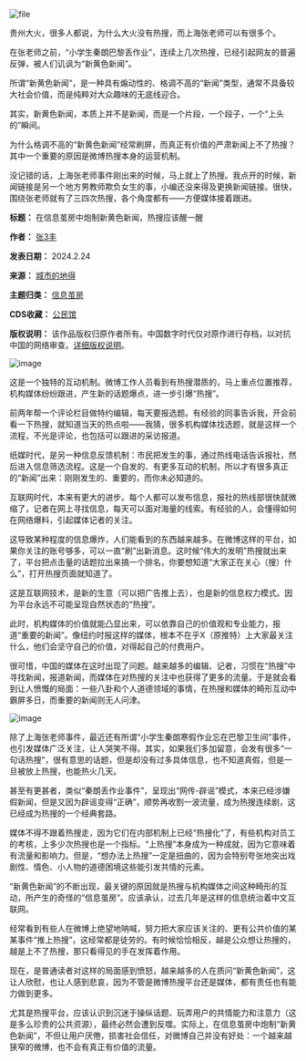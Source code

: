 ![file](https://chinadigitaltimes.net/chinese/files/2024/02/image-1708774942034.png)


贵州大火，很多人都说，为什么大火没有热搜，而上海张老师可以有很多个。


在张老师之前，“小学生秦朗巴黎丢作业”，连续上几次热搜，已经引起网友的普遍反弹，被人们讥讽为“新黄色新闻”。


所谓“新黄色新闻”，是一种具有煽动性的、格调不高的“新闻”类型，通常不具备较大社会价值，而是纯粹对大众趣味的无底线迎合。


其实，新黄色新闻，本质上并不是新闻，而是一个片段，一个段子，一个“上头的”瞬间。


为什么格调不高的“新黄色新闻”经常刷屏，而真正有价值的严肃新闻上不了热搜？其中一个重要的原因是微博热搜本身的运营机制。


没记错的话，上海张老师事件刚出来的时候，马上就上了热搜。我点开的时候，新闻链接是另一个地方男教师欺负女生的事，小编还没来得及更换新闻链接。很快，围绕张老师就有了三四次热搜，各个角度都有——方便媒体接着跟进。




**标题：** 在信息茧房中炮制新黄色新闻，热搜应该醒一醒  

**作者：** [张3丰](https://chinadigitaltimes.net/space/城市的地得)  

**发表日期：** 2024.2.24  

**来源：** [城市的地得](https://web.archive.org/web/https://mp.weixin.qq.com/s/Gn6_6EOdH8nR044hjMfTVg)  

**主题归类：** [信息茧房](https://chinadigitaltimes.net/space/信息茧房)  

**CDS收藏：** [公民馆](https://chinadigitaltimes.net/space/%E5%85%AC%E6%B0%91%E9%A6%86)  

**版权说明：** 该作品版权归原作者所有。中国数字时代仅对原作进行存档，以对抗中国的网络审查。[详细版权说明](https://chinadigitaltimes.net/chinese/copyright)。


![image](https://chinadigitaltimes.net/chinese/files/2024/02/post-705343-65d9d6f2e15a0.)


这是一个独特的互动机制。微博工作人员看到有热搜潜质的，马上重点位置推荐，机构媒体纷纷跟进，产生新的话题爆点，进一步引爆“热搜”。


前两年帮一个评论栏目做特约编辑，每天要报选题。有经验的同事告诉我，开会前看一下热搜，就知道当天的热点啦——我猜，很多机构媒体找选题，就是这样一个流程，不光是评论，也包括可以跟进的采访报道。


纸媒时代，是另一种信息反馈机制：市民把发生的事，通过热线电话告诉报社，然后进入信息筛选流程。这是一个自发的、有更多互动的机制，所以才有很多真正的“新闻”出来：刚刚发生的、重要的，而你未必知道的。


互联网时代，本来有更大的进步。每个人都可以发布信息，报社的热线部很快就微缩了，记者在网上寻找信息，每天可以面对海量的线索。有经验的人，会懂得如何在网络爆料，引起媒体记者的关注。


这导致某种程度的信息爆炸，人们能看到的东西越来越多。在微博这样的平台，如果你关注的账号够多，可以一直“刷”出新消息。这时候“伟大的发明”热搜就出来了，平台把点击量的话题拉出来搞一个排名，你要想知道“大家正在关心（搜）什么”，打开热搜页面就知道了。


这是互联网技术，是新的生意（可以把广告推上去），也是新的信息权力模式。因为平台永远不可能呈现自然状态的“热搜”。


此时，机构媒体的价值就能凸显出来，可以依靠自己的价值观和专业能力，报道“重要的新闻”。像纽约时报这样的媒体，根本不在乎X（原推特）上大家最关注什么，他们会坚守自己的价值，对得起自己的付费用户。


很可惜，中国的媒体在这时出现了问题。越来越多的编辑、记者，习惯在“热搜”中寻找新闻，报道新闻，而媒体在对热搜的关注中也获得了更多的流量。于是就会看到让人愤慨的局面：一些八卦和个人道德领域的事情，在热搜和媒体的畸形互动中霸屏多日，而重要的新闻则无人问津。


![image](https://chinadigitaltimes.net/chinese/files/2024/02/post-705343-65d9d6f2e8b72.)


除了上海张老师事件，最近还有所谓“小学生秦朗寒假作业忘在巴黎卫生间”事件，也引发媒体广泛关注，让人哭笑不得。其实，如果我们多加留意，会发有很多“一句话热搜”，很有意思的话题，但是却没有过多具体信息，也不知道真假，但是一旦被放上热搜，也能热火几天。


甚至有更甚者，类似“秦朗丢作业事件”，呈现出“网传-辟谣”模式，本来已经涉嫌假新闻，但是又因为辟谣变得“正确”，顺势再收割一波流量，成为热搜连续剧，这已经成为热搜的一个经典套路。


媒体不得不跟着热搜走，因为它们在内部机制上已经“热搜化”了，有些机构对员工的考核，上多少次热搜也是一个指标。“上热搜”本身成为一种成就，因为它意味着有流量和影响力。但是，“想办法上热搜”一定是扭曲的，因为会特别夸张地突出戏剧性、情色、小人物的道德困境这些能引发共情的元素。


“新黄色新闻”的不断出现，最关键的原因就是热搜与机构媒体之间这种畸形的互动，所产生的奇怪的“信息茧房”。应该承认，过去几年是这样的信息统治着中文互联网。


经常看到有些人在微博上绝望地呐喊，努力把大家应该关注的、更有公共价值的某某事件“推上热搜”，这经常都是徒劳的。有时候恰恰相反，越是公众想让热搜的，越是上不了热搜，那只看得见的手在发挥着作用。


现在，是普通读者对这样的局面感到愤怒，越来越多的人在质问“新黄色新闻”，这让人欣慰，也让人感到悲哀，因为不管是微博热搜平台还是媒体，都有责任也有能力做到更多。


尤其是热搜平台，应该认识到沉迷于操纵话题、玩弄用户的共情能力和注意力（这是多么珍贵的公共资源），最终必然会遭到反噬。实际上，在信息茧房中炮制“新黄色新闻”，不但让用户厌倦，损害社会信任，对微博自己并没有好处：一个越来越狭窄的微博，也不会有真正有价值的流量。

